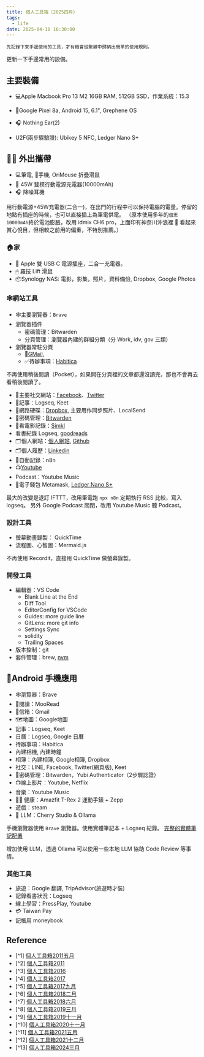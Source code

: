 ```yaml
---
title: 個人工具箱（2025四月）
tags:
  - life
date: 2025-04-10 16:30:00
---
```


`先記錄下來手邊使用的工具，才有機會從繁雜中歸納出簡單的使用規則。`

更新一下手邊常用的設備。

## 主要裝備

* :computer:Apple Macbook Pro 13 M2 16GB RAM, 512GB SSD，作業系統：15.3

* :iphone:Google Pixel 8a, Android 15, 6.1", Grephene OS

* :headphones: Nothing Ear(2)
* U2F(兩步驟驗證): Ubikey 5 NFC, Ledger Nano S+

<!-- truncate -->

## 🚶‍♂️ 外出攜帶

* :computer:筆電, :iphone:手機, OriMouse 折疊滑鼠
* :electric_plug:  45W 雙模行動電源充電器(10000mAh)
* :headphones: 降噪耳機

用行動電源+45W充電器(二合一)，在出門的行程中可以保持電腦的電量。停留的地點有插座的時候，也可以直接插上為筆電供電。
（原本使用多年的`倍思10000mAh`終於電池膨脹，改用 idmix CH6 pro，上面印有神奈川沖浪裡 🌊 看起來賞心悅目，但相較之前用的偏重，不特別推薦。）

### :house:家

* :electric_plug: Apple 雙 USB C 電源插座，二合一充電器。
* 🖱 羅技 Lift 滑鼠
* :package:Synology NAS: 電影，影集，照片，資料備份, Dropbox, Google Photos

### :spider_web:網站工具

* :spider_web:主要瀏覽器：`Brave`
* 瀏覽器插件
  - 密碼管理：Bitwarden
  - 分頁管理：瀏覽器內建的群組分類（分 Work, idv, gov 三類）
* 瀏覽器常駐分頁
  - :email:[GMail](http://mail.google.com/),
  - ✅待辦事項：[Habitica](https://habitica.com/)

不再使用稍後閱讀（Pocket），如果開在分頁裡的文章都還沒讀完，那也不會再去看稍後閱讀了。

* :busts_in_silhouette:主要社交網站：[Facebook](http://www.facebook.com/)、[Twitter](https://twitter.com/gasolin)
* :memo:記事：Logseq, Keet
* :floppy_disk:網路硬碟：[Dropbox](http://www.dropbox.com/), 主要用作同步照片、LocalSend
* 🔑密碼管理：[Bitwarden](https://www.bitwarden.com/)
* :movie_camera:看電影記錄：[Simkl](https://simkl.com/)
* 看書紀錄 Logseq, [goodreads](https://www.goodreads.com/)
* :card_index_dividers:個人網站：[個人網站](http://www.gasolin.idv.tw), [Github](https://github.com/gasolin/blog/)
* :card_index_dividers:個人履歷：[Linkedin](https://www.linkedin.com/in/fredglin/)
* :link:自動記錄：n8n
* :tv:[Youtube](https://www.youtube.com/)
* Podcast：Youtube Music
* :purse:電子錢包 Metamask, [Ledger Nano S+](crypto/setup_ledger_nano_on_linux.md)

最大的改變是退訂 IFTTT，改用筆電跑 `npx n8n` 定期執行 RSS 比較，寫入 logseq。
另外 Google Podcast 關閉，改用 Youtube Music 聽 Podcast。

### 設計工具

* 螢幕動畫錄製： QuickTime
* 流程圖、心智圖：Mermaid.js

不再使用 Recordit，直接用 QuickTime 做螢幕錄製。

### 開發工具

* 編輯器：VS Code
  - Blank Line at the End
  - Diff Tool
  - EditorConfig for VSCode
  - Guides: more guide line
  - GitLens: more git info
  - Settings Sync
  - solidity
  - Trailing Spaces
* 版本控制：git
* 套件管理：brew, [nvm](https://github.com/creationix/nvm)

## :iphone:Android 手機應用
* :spider_web:瀏覽器：Brave
* :newspaper:閱讀：MooRead
* :email:信箱：Gmail
* :world_map:地圖：Google地圖
* 記事：Logseq, Keet
* 日曆：Logseq, Google 日曆
* 待辦事項：Habitica
* 內建相機, 內建時鐘
* 相簿：內建相簿, Google相簿, Dropbox
* 社交：LINE, Facebook, Twitter(網頁版), Keet
* :closed_lock_with_key:密碼管理：Bitwarden，Yubi Authenticator（2步驟認證）
* :tv:線上影片：Youtube, Netflix
* 音樂：Youtube Music
* 🚶‍♂️ 健康：Amazfit T-Rex 2 運動手錶 + Zepp
* 遊戲：steam
* 🤖 LLM：Cherry Studio & Ollama

手機瀏覽器使用 `Brave` 瀏覽器。使用實體筆記本 + Logseq 紀錄。
[完整的實體筆記配置](life/handbook.md)

增加使用 LLM，透過 Ollama 可以使用一些本地 LLM 協助 Code Review 等事情。

### 其他工具

* 旅遊：Google 翻譯, TripAdvisor(旅遊時才裝)
* 記錄看書狀況：Logseq
* 線上學習：PressPlay, Youtube
* 💳 Taiwan Pay
* 記帳用 moneybook

## Reference

* [^1] [個人工具箱2011五月](tools/tooling-in-2011-May.md)
* [^2] [個人工具箱2011](tools/tooling-in-2011.md)
* [^3] [個人工具箱2016](tools/tooling-in-2016.md)
* [^4] [個人工具箱2017](tools/tooling-in-2017.md)
* [^5] [個人工具箱2017九月](tools/tooling-in-2017-sep.md)
* [^6] [個人工具箱2018二月](tools/tooling-in-2018-feb.md)
* [^7] [個人工具箱2018六月](tools/tooling-in-2018-jun.md)
* [^8] [個人工具箱2019三月](tools/tooling-in-2019-Mar.md)
* [^9] [個人工具箱2019十一月](tools/tooling-in-2019-Nov.md)
* [^10] [個人工具箱2020十一月](tools/tooling-in-2020-Nov.md)
* [^11] [個人工具箱2021五月](tools/tooling-in-2021-May.md)
* [^12] [個人工具箱2021十二月](tools/tooling-in-2021-Dec.md)
* [^13] [個人工具箱2024三月](tools/tooling-in-2024-Mar.md)
